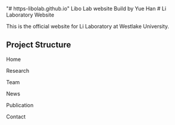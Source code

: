 "\# https-libolab.github.io" 
Libo Lab website Build by Yue Han
\# Li Laboratory Website

This is the official website for Li Laboratory at Westlake University.

## Project Structure

Home

Research

Team

News

Publication

Contact
